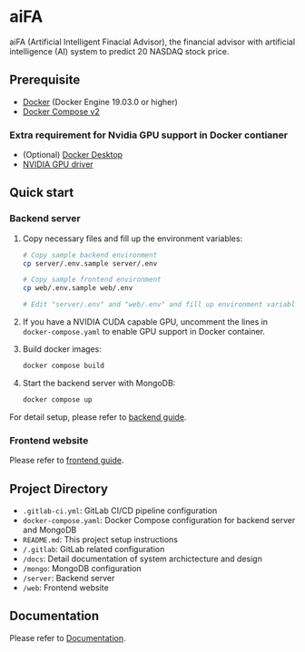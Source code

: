 # aiFA

aiFA (Artificial Intelligent Finacial Advisor), the financial advisor with
artificial intelligence (AI) system to predict 20 NASDAQ stock price.

## Prerequisite

- [Docker](https://docs.docker.com/get-docker/) (Docker Engine 19.03.0 or higher)
- [Docker Compose v2](https://docs.docker.com/compose/install/)

### Extra requirement for Nvidia GPU support in Docker contianer

- (Optional) [Docker Desktop](https://www.docker.com/products/docker-desktop/)
- [NVIDIA GPU driver](https://www.nvidia.com/download/index.aspx)


## Quick start

### Backend server

1. Copy necessary files and fill up the environment variables:

   ```bash
   # Copy sample backend environment
   cp server/.env.sample server/.env

   # Copy sample frontend environment
   cp web/.env.sample web/.env

   # Edit "server/.env" and "web/.env" and fill up environment variables
   ```

2. If you have a NVIDIA CUDA capable GPU, uncomment the lines in
   `docker-compose.yaml` to enable GPU support in Docker container.

3. Build docker images:

   ```bash
   docker compose build
   ```

4. Start the backend server with MongoDB:

   ```bash
   docker compose up
   ```

For detail setup, please refer to [backend guide](server/README.md).

### Frontend website

Please refer to [frontend guide](web/README.md).

## Project Directory

- `.gitlab-ci.yml`: GitLab CI/CD pipeline configuration
- `docker-compose.yaml`: Docker Compose configuration for backend server and MongoDB
- `README.md`: This project setup instructions
- `/.gitlab`: GitLab related configuration
- `/docs`: Detail documentation of system archictecture and design
- `/mongo`: MongoDB configuration
- `/server`: Backend server
- `/web`: Frontend website

## Documentation

Please refer to [Documentation](docs/README.md).
